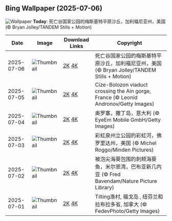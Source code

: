 
  ## Bing Wallpaper (2025-07-06)
  ![Wallpaper](https://cn.bing.com/th?id=OHR.MesquiteFlats_ZH-CN7152959188_UHD.jpg&w=1024) **Today**: 死亡谷国家公园的梅斯基特平原沙丘，加利福尼亚州，美国 (© Bryan Jolley/TANDEM Stills + Motion)
  


  | Date       | Image      | Download Links    | Copyright    |
  |------------|------------|-------------------|--------------|
  | 2025-07-06 | ![Thumbnail](https://cn.bing.com/th?id=OHR.MesquiteFlats_ZH-CN7152959188_UHD.jpg&w=384&h=216) | [2K](https://cn.bing.com/th?id=OHR.MesquiteFlats_ZH-CN7152959188_UHD.jpg&w=2560&h=1440) [4K](https://cn.bing.com/th?id=OHR.MesquiteFlats_ZH-CN7152959188_UHD.jpg&w=3840&h=2160) | 死亡谷国家公园的梅斯基特平原沙丘，加利福尼亚州，美国 (© Bryan Jolley/TANDEM Stills + Motion) |
  | 2025-07-05 | ![Thumbnail](https://cn.bing.com/th?id=OHR.BolozonViaduct_ZH-CN6408632524_UHD.jpg&w=384&h=216) | [2K](https://cn.bing.com/th?id=OHR.BolozonViaduct_ZH-CN6408632524_UHD.jpg&w=2560&h=1440) [4K](https://cn.bing.com/th?id=OHR.BolozonViaduct_ZH-CN6408632524_UHD.jpg&w=3840&h=2160) | Cize-Bolozon viaduct crossing the Ain gorge, France (© Leonid Andronov/Getty Images) |
  | 2025-07-04 | ![Thumbnail](https://cn.bing.com/th?id=OHR.OroseiSardegna_ZH-CN5789138034_UHD.jpg&w=384&h=216) | [2K](https://cn.bing.com/th?id=OHR.OroseiSardegna_ZH-CN5789138034_UHD.jpg&w=2560&h=1440) [4K](https://cn.bing.com/th?id=OHR.OroseiSardegna_ZH-CN5789138034_UHD.jpg&w=3840&h=2160) | 奥罗塞，撒丁岛，意大利 (© EyeEm Mobile GmbH/Getty Images) |
  | 2025-07-03 | ![Thumbnail](https://cn.bing.com/th?id=OHR.RainbowRiver_ZH-CN5320095849_UHD.jpg&w=384&h=216) | [2K](https://cn.bing.com/th?id=OHR.RainbowRiver_ZH-CN5320095849_UHD.jpg&w=2560&h=1440) [4K](https://cn.bing.com/th?id=OHR.RainbowRiver_ZH-CN5320095849_UHD.jpg&w=3840&h=2160) | 彩虹泉州立公园的彩虹河，佛罗里达州，美国 (© Michel Roggo/Minden Pictures) |
  | 2025-07-02 | ![Thumbnail](https://cn.bing.com/th?id=OHR.MaroonClownfish_ZH-CN5071934692_UHD.jpg&w=384&h=216) | [2K](https://cn.bing.com/th?id=OHR.MaroonClownfish_ZH-CN5071934692_UHD.jpg&w=2560&h=1440) [4K](https://cn.bing.com/th?id=OHR.MaroonClownfish_ZH-CN5071934692_UHD.jpg&w=3840&h=2160) | 被泡尖海葵包围的刺颊海葵鱼，米尔恩湾，巴布亚新几内亚 (© Fred Bavendam/Nature Picture Library) |
  | 2025-07-01 | ![Thumbnail](https://cn.bing.com/th?id=OHR.CanadaDayFogo_ZH-CN2593963748_UHD.jpg&w=384&h=216) | [2K](https://cn.bing.com/th?id=OHR.CanadaDayFogo_ZH-CN2593963748_UHD.jpg&w=2560&h=1440) [4K](https://cn.bing.com/th?id=OHR.CanadaDayFogo_ZH-CN2593963748_UHD.jpg&w=3840&h=2160) | Tilting渔村, 福戈岛 , 纽芬兰和拉布拉多省, 加拿大 (© FedevPhoto/Getty Images) |
